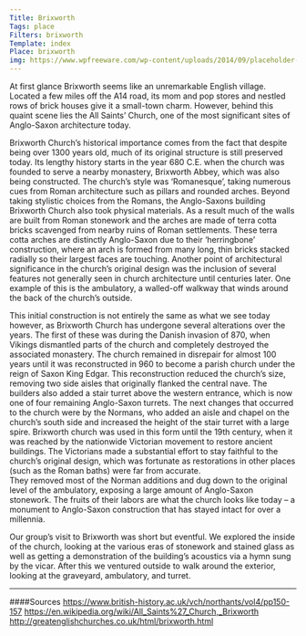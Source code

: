 ```yaml
---
Title: Brixworth
Tags: place
Filters: brixworth
Template: index
Place: brixworth
img: https://www.wpfreeware.com/wp-content/uploads/2014/09/placeholder-images.jpg
---
```


At first glance Brixworth seems like an unremarkable English village. Located 
a few miles off the A14 road, its mom and pop stores and nestled rows of brick houses 
give it a small-town charm. However, behind this quaint scene lies the All Saints’ 
Church, one of the most significant sites of Anglo-Saxon architecture today.

Brixworth Church’s historical importance comes from the fact that despite being 
over 1300 years old, much of its original structure is still preserved today. Its lengthy 
history starts in the year 680 C.E. when the church was founded to serve a nearby monastery, 
Brixworth Abbey, which was also being constructed. The church’s style was ‘Romanesque’, 
taking numerous cues from Roman architecture such as pillars and rounded arches. Beyond 
taking stylistic choices from the Romans, the Anglo-Saxons building Brixworth Church also 
took physical materials. As a result much of the walls are built from Roman stonework and 
the arches are made of terra cotta bricks scavenged from nearby ruins of Roman settlements. These terra cotta arches are distinctly Anglo-Saxon due to their ‘herringbone’ construction, 
where an arch is formed from many long, thin bricks stacked radially so their largest faces 
are touching.  Another point of architectural significance in the church’s original design 
was the inclusion of several features not generally seen in church architecture until 
centuries later.  One example of this is the ambulatory, a walled-off walkway that winds 
around the back of the church’s outside. 

This initial construction is not entirely the same as what we see today however, as 
Brixworth Church has undergone several alterations over the years.  The first of these was 
during the Danish invasion of 870, when Vikings dismantled parts of the church and completely 
destroyed the associated monastery.  The church remained in disrepair for almost 100 years 
until it was reconstructed in 960 to become a parish church under the reign of Saxon King Edgar. This reconstruction reduced the church’s size, removing two side aisles that originally flanked 
the central nave.  The builders also added a stair turret above the western entrance, which is 
now one of four remaining Anglo-Saxon turrets.  The next changes that occurred to the church were 
by the Normans, who added an aisle and chapel on the church’s south side and increased the height 
of the stair turret with a large spire.  Brixworth church was used in this form until the 19th 
century, when it was reached by the nationwide Victorian movement to restore ancient buildings. The Victorians made a substantial effort to stay faithful to the church’s original design, which 
was fortunate as restorations in other places (such as the Roman baths) were far from accurate.  
They removed most of the Norman additions and dug down to the original level of the ambulatory, 
exposing a large amount of Anglo-Saxon stonework. The fruits of their labors are what the church 
looks like today – a monument to Anglo-Saxon construction that has stayed intact for over a 
millennia.

Our group’s visit to Brixworth was short but eventful. We explored the inside of the 
church, looking at the various eras of stonework and stained glass as well as getting a 
demonstration of the building’s acoustics via a hymn sung by the vicar.  After this we ventured 
outside to walk around the exterior, looking at the graveyard, ambulatory, and turret.

***
####Sources
https://www.british-history.ac.uk/vch/northants/vol4/pp150-157
https://en.wikipedia.org/wiki/All_Saints%27_Church,_Brixworth
http://greatenglishchurches.co.uk/html/brixworth.html
